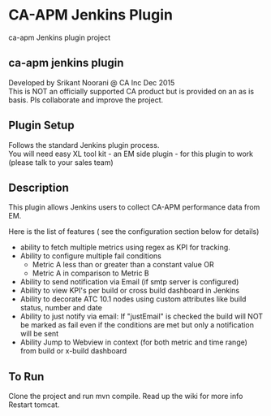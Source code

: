 CA-APM Jenkins Plugin
====================

ca-apm Jenkins plugin project


ca-apm jenkins plugin
---------------------
Developed by Srikant Noorani @ CA Inc Dec 2015
<br>This is NOT an officially supported CA product but is provided on an as is basis. 
Pls collaborate and improve the project.

Plugin Setup
---------------
Follows the standard Jenkins plugin process.
<br>You will need easy XL tool kit - an EM side plugin - for this plugin to work (please talk to your sales team)

Description
-----------------
This plugin allows Jenkins users to collect CA-APM performance data from EM.

Here is the list of features ( see the configuration section below for details)

* ability to fetch multiple metrics using regex as KPI for tracking.
* Ability to configure multiple fail conditions
    * Metric A less than or greater than a constant value OR
    * Metric A in comparison to Metric B
* Ability to send notification via Email (if smtp server is configured)
* Ability to view KPI's per build or cross build dashboard in Jenkins
* Ability to decorate ATC 10.1 nodes using custom attributes like build status, number and date 
* Ability to just notify via email: If "justEmail" is checked the build will NOT be marked as fail even if the conditions are met but only a notification will be sent
* Ability Jump to Webview in context (for both metric and time range) from build or x-build dashboard


To Run
-------
Clone the project and run mvn compile. Read up the wiki for more info
Restart tomcat.
